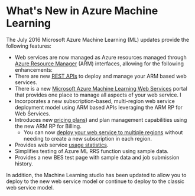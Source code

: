 <properties
	pageTitle="Machine Learning What's New | Microsoft Azure"
	description="New features that are available in Azure Machine Learning."
	services="machine-learning"
	documentationCenter=""
	authors="vDonGlover"
	manager="raymondl"
	editor=""/>

<tags
	ms.service="machine-learning"
	ms.workload="data-services"
	ms.tgt_pltfrm="na"
	ms.devlang="na"
	ms.topic="article"
	ms.date="07/13/2016"
	ms.author="v-donglo"/>

# What's New in Azure Machine Learning

The July 2016 Microsoft Azure Machine Learning (ML) updates provide the following features:

* Web services are now managed as Azure resources managed through [Azure Resource Manager](../azure-portal/resource-group-overview.md) (ARM) interfaces, allowing for the following enhancements:
* There are new [REST APIs](https://msdn.microsoft.com/library/azure/Dn950030.aspx) to deploy and manage your ARM based web services.
* There is a new [Microsoft Azure Machine Learning Web Services](https://services.azureml.net/) portal that provides one place to manage all aspects of your web service. I
* Incorporates a new subscription-based, multi-region web service deployment model using ARM based APIs leveraging the ARM RP for Web Services.
* Introduces new [pricing plans](https://azure.microsoft.com/pricing/details/machine-learning/)) and plan management capabilities using the new ARM RP for Billing.
	* You can now [deploy your web service to multiple regions](machine-learning-how-to-deploy-to-multiple-regions.md) without needing to create a new subscription in each region.
* Provides web service [usage statistics](machine-learning-manage-new-webservice.md).
* Simplifies testing of Azure ML RRS function using sample data.
* Provides a new BES test page with sample data and job submission history.

In addition, the Machine Learning studio has been updated to allow you to deploy to the new web service model or continue to deploy to the classic web service model. 
